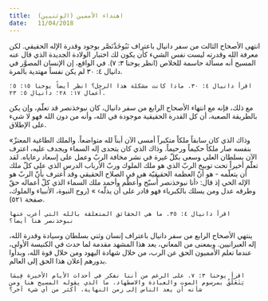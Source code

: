 ```yaml
---
title:  اهتداء الأممين (الوثنيين)
date:   11/04/2018
---
```


انتهى الأصحاح الثالث من سفر دانيال باعتراف نَبُوخَذْنَصَّر بوجود وقدرة الإله الحقيقي. لكن معرفة الله وقدرته ليست نفس الشيء كأن يكون لك اختبار الولادة الجديدة الذي قال عنه المسيح أنه مسألة حاسمة للخلاص (انظر يوحنا ٣: ٧). في الواقع، إن الإنسان المصوَّر في دانيال ٤: ٣٠ لم يكن نفساً مهتدية بالمرة.

`اقرأ دانيال ٤: ٣٠. ماذا كانت مشكلة هذا الرجل؟ انظر أيضاً يوحنا ١٥: ٥؛ أعمال ١٧: ٢٨؛ دانيال ٥: ٢٣.`

مع ذلك، فإنه مع انتهاء الأصحاح الرابع من سفر دانيال، كان نبوخذنصر قد تعلّم، وإن يكن بالطريقة الصعبة، أن كل القدرة الحقيقية موجودة في الله، وأنه من دون الله فهو لا شيء على الإطلاق.

«وذاك الذي كان سابقاً ملكاً متكبراً أمسى الآن أبناً لله متواضعاً. والملك الطاغية المعتزّ بنفسه صار ملكاً حكيماً ورحيماً. وذاك الذي كان يتحدى إله السماء ويجدف عليه، اعترف الآن بسلطان العلي وسعى بكلّ غيرة في نشر مخافة الربّ وعمل على إسعاد رعاياه. لقد تعلّم أخيراً تحت توبيخ الربّ الذي هو ملك الملوك وربّ الأرباب الدرس الذي على كلّ ملك أن يتعلّمه - هو أنّ العظمة الحقيقيّة هي في الصلاح الحقيقي وقد أعترف بأنّ الربّ هو الإله الحي إذ قال: ‹أنا نبوخذنصر أُسبّح وأُعظّم وأحمد ملك السماء الذي كلّ أعماله حقّ وطرقه عدل ومن يسلك بالكبرياء فهو قادر على أن يذلّه› » (روح النبوة، الأنبياء والملوك، صفحة ٥٢١).

`اقرأ دانيال ٤: ٣٥. ما هي الحقائق المتعلقة بالله التي أعرب عنها نبوخذنصر هنا أيضاً؟`

ينتهي الأصحاح الرابع من سفر دانيال باعتراف إنسان وثني بسلطان وسيادة وقدرة الله، إله العبرانيين. وبمعنى من المعاني، يعد هذا المشهد مقدمة لما حدث في الكنيسة الأولى، عندما تعلم الأمميون الحق عن الرب، من خلال شهادة اليهود ومن خلال قوة الله، وبدأوا بدورهم إعلان هذا الحق إلى العالم.

`اقرأ يوحنا ٣: ٧. على الرغم من أننا نفكر في أحداث الأيام الأخيرة فِيمَا يَتَعَلّقُ بمرسوم الموت والعبادة والاضطهاد، ما الذي يقوله المسيح هنا ومن شأنه أن يعد الناس إلى زمن النهاية، أكثر من أي شيء آخر؟ `